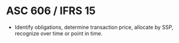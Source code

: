 # ASC 606 / IFRS 15
- Identify obligations, determine transaction price, allocate by SSP, recognize over time or point in time.
